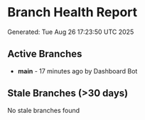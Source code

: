 # Branch Health Report
Generated: Tue Aug 26 17:23:50 UTC 2025

## Active Branches
- **main** - 17 minutes ago by Dashboard Bot

## Stale Branches (>30 days)
No stale branches found

